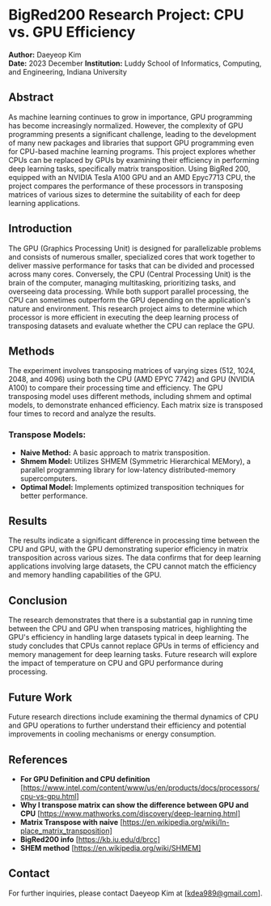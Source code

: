 # BigRed200 Research Project: CPU vs. GPU Efficiency

**Author:** Daeyeop Kim  
**Date:** 2023 December 
**Institution:** Luddy School of Informatics, Computing, and Engineering, Indiana University

## Abstract

As machine learning continues to grow in importance, GPU programming has become increasingly normalized. However, the complexity of GPU programming presents a significant challenge, leading to the development of many new packages and libraries that support GPU programming even for CPU-based machine learning programs. This project explores whether CPUs can be replaced by GPUs by examining their efficiency in performing deep learning tasks, specifically matrix transposition. Using BigRed 200, equipped with an NVIDIA Tesla A100 GPU and an AMD Epyc7713 CPU, the project compares the performance of these processors in transposing matrices of various sizes to determine the suitability of each for deep learning applications.

## Introduction

The GPU (Graphics Processing Unit) is designed for parallelizable problems and consists of numerous smaller, specialized cores that work together to deliver massive performance for tasks that can be divided and processed across many cores. Conversely, the CPU (Central Processing Unit) is the brain of the computer, managing multitasking, prioritizing tasks, and overseeing data processing. While both support parallel processing, the CPU can sometimes outperform the GPU depending on the application's nature and environment. This research project aims to determine which processor is more efficient in executing the deep learning process of transposing datasets and evaluate whether the CPU can replace the GPU.

## Methods

The experiment involves transposing matrices of varying sizes (512, 1024, 2048, and 4096) using both the CPU (AMD EPYC 7742) and GPU (NVIDIA A100) to compare their processing time and efficiency. The GPU transposing model uses different methods, including shmem and optimal models, to demonstrate enhanced efficiency. Each matrix size is transposed four times to record and analyze the results.

### Transpose Models:
- **Naive Method:** A basic approach to matrix transposition.
- **Shmem Model:** Utilizes SHMEM (Symmetric Hierarchical MEMory), a parallel programming library for low-latency distributed-memory supercomputers.
- **Optimal Model:** Implements optimized transposition techniques for better performance.

## Results

The results indicate a significant difference in processing time between the CPU and GPU, with the GPU demonstrating superior efficiency in matrix transposition across various sizes. The data confirms that for deep learning applications involving large datasets, the CPU cannot match the efficiency and memory handling capabilities of the GPU.

## Conclusion

The research demonstrates that there is a substantial gap in running time between the CPU and GPU when transposing matrices, highlighting the GPU's efficiency in handling large datasets typical in deep learning. The study concludes that CPUs cannot replace GPUs in terms of efficiency and memory management for deep learning tasks. Future research will explore the impact of temperature on CPU and GPU performance during processing.

## Future Work

Future research directions include examining the thermal dynamics of CPU and GPU operations to further understand their efficiency and potential improvements in cooling mechanisms or energy consumption.

## References
- **For GPU Definition and CPU definition** 
[https://www.intel.com/content/www/us/en/products/docs/processors/cpu-vs-gpu.html]
- **Why I transpose matrix can show the difference between GPU and CPU** 
[https://www.mathworks.com/discovery/deep-learning.html]
- **Matrix Transpose with naive** 
[https://en.wikipedia.org/wiki/In-place_matrix_transposition] 
- **BigRed200 info**
[https://kb.iu.edu/d/brcc] 
- **SHEM method**
[https://en.wikipedia.org/wiki/SHMEM] 




## Contact

For further inquiries, please contact Daeyeop Kim at [kdea989@gmail.com].
